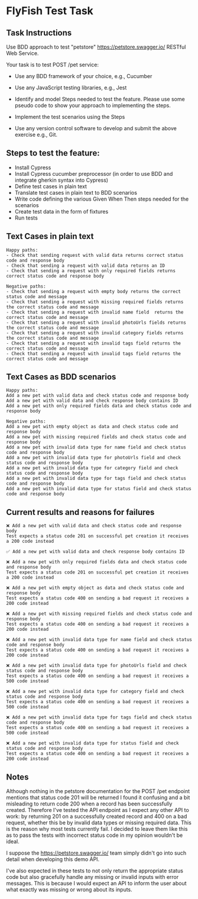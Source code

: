 # FlyFish Test Task

## Task Instructions
Use BDD approach to test "petstore" https://petstore.swagger.io/ RESTful Web Service.

Your task is to test POST /pet service:

- Use any BDD framework of your choice, e.g., Cucumber

- Use any JavaScript testing libraries, e.g., Jest

- Identify and model Steps needed to test the feature. Please use some pseudo code to show your approach to implementing the steps.

- Implement the test scenarios using the Steps

- Use any version control software to develop and submit the above exercise e.g., Git.

## Steps to test the feature:

- Install Cypress
- Install Cypress cucumber preprocessor (in order to use BDD and integrate gherkin syntax into Cypress)
- Define test cases in plain text
- Translate test cases in plain text to BDD scenarios
- Write code defining the various Given When Then steps needed for the scenarios
- Create test data in the form of fixtures 
- Run tests



## Text Cases in plain text
    Happy paths:
    - Check that sending request with valid data returns correct status code and response body			
    - Check that sending a request with valid data returns an ID
    - Check that sending a request with only required fields returns correct status code and response body
    
    Negative paths:
    - Check that sending a request with empty body returns the correct status code and message
    - Check that sending a request with missing required fields returns the correct status code and message
    - Check that sending a request with invalid name field  returns the correct status code and message
    - Check that sending a request with invalid photoUrls fields returns the correct status code and message
    - Check that sending a request with invalid category fields returns the correct status code and message
    - Check that sending a request with invalid tags field returns the correct status code and message
    - Check that sending a request with invalid tags field returns the correct status code and message


## Text Cases as BDD scenarios

    Happy paths:
    Add a new pet with valid data and check status code and response body
    Add a new pet with valid data and check response body contains ID
    Add a new pet with only required fields data and check status code and response body

    Negative paths:
    Add a new pet with empty object as data and check status code and response body
    Add a new pet with missing required fields and check status code and response body
    Add a new pet with invalid data type for name field and check status code and response body
    Add a new pet with invalid data type for photoUrls field and check status code and response body
    Add a new pet with invalid data type for category field and check status code and response body
    Add a new pet with invalid data type for tags field and check status code and response body
    Add a new pet with invalid data type for status field and check status code and response body

 ## Current results and reasons for failures

    ❌ Add a new pet with valid data and check status code and response body
    Test expects a status code 201 on successful pet creation it receives a 200 code instead

    ✅ Add a new pet with valid data and check response body contains ID

    ❌ Add a new pet with only required fields data and check status code and response body
    Test expects a status code 201 on successful pet creation it receives a 200 code instead

    ❌ Add a new pet with empty object as data and check status code and response body
    Test expects a status code 400 on sending a bad request it receives a 200 code instead

    ❌ Add a new pet with missing required fields and check status code and response body
    Test expects a status code 400 on sending a bad request it receives a 200 code instead

    ❌ Add a new pet with invalid data type for name field and check status code and response body
    Test expects a status code 400 on sending a bad request it receives a 200 code instead

    ❌ Add a new pet with invalid data type for photoUrls field and check status code and response body
    Test expects a status code 400 on sending a bad request it receives a 500 code instead

    ❌ Add a new pet with invalid data type for category field and check status code and response body
    Test expects a status code 400 on sending a bad request it receives a 500 code instead

    ❌ Add a new pet with invalid data type for tags field and check status code and response body
    Test expects a status code 400 on sending a bad request it receives a 500 code instead

    ❌ Add a new pet with invalid data type for status field and check status code and response body
    Test expects a status code 400 on sending a bad request it receives a 200 code instead



 ## Notes

Although nothing in the petstore documentation for the POST /pet endpoint mentions that status code 201 will be returned I found it confusing and a bit misleading to return code 200 when a record has been successfully created. Therefore I've tested the API endpoint as I expect any other API to work: by returning 201 on a successfully created record and 400 on a bad request, whether this be by invalid data types or missing required data.  This is the reason why most tests currently fail. I decided to leave them like this as to pass the tests with incorrect status code in my opinion wouldn't be ideal.

I suppose the https://petstore.swagger.io/ team simply didn't go into such detail when developing this demo API.

I've also expected in these tests to not only return the appropriate status code but also gracefully handle any missing or invalid inputs with error messages. This is because I would expect an API to inform the user about what exactly was missing or wrong about its inputs.


 